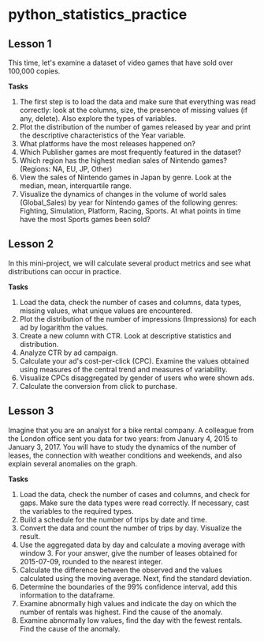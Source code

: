 # python_statistics_practice

## Lesson 1
This time, let's examine a dataset of video games that have sold over 100,000 copies.    

**Tasks**    
1. The first step is to load the data and make sure that everything was read correctly: look at the columns, size, the presence of missing values (if any, delete). Also explore the types of variables.   
2. Plot the distribution of the number of games released by year and print the descriptive characteristics of the Year variable.   
3. What platforms have the most releases happened on?    
4. Which Publisher games are most frequently featured in the dataset?    
5. Which region has the highest median sales of Nintendo games? (Regions: NA, EU, JP, Other)    
6. View the sales of Nintendo games in Japan by genre. Look at the median, mean, interquartile range.    
7. Visualize the dynamics of changes in the volume of world sales (Global_Sales) by year for Nintendo games of the following genres: Fighting, Simulation, Platform, Racing, Sports. At what points in time have the most Sports games been sold?    

## Lesson 2    
In this mini-project, we will calculate several product metrics and see what distributions can occur in practice.    

**Tasks**    
1. Load the data, check the number of cases and columns, data types, missing values, what unique values are encountered.    
2. Plot the distribution of the number of impressions (Impressions) for each ad by logarithm the values.    
3. Create a new column with CTR. Look at descriptive statistics and distribution.    
4. Analyze CTR by ad campaign.    
5. Calculate your ad's cost-per-click (CPC). Examine the values obtained using measures of the central trend and measures of variability.    
6. Visualize CPCs disaggregated by gender of users who were shown ads.    
7. Calculate the conversion from click to purchase.    

## Lesson 3    
Imagine that you are an analyst for a bike rental company. A colleague from the London office sent you data for two years: from January 4, 2015 to January 3, 2017. You will have to study the dynamics of the number of leases, the connection with weather conditions and weekends, and also explain several anomalies on the graph.    

**Tasks**  
1. Load the data, check the number of cases and columns, and check for gaps. Make sure the data types were read correctly. If necessary, cast the variables to the required types.     
2. Build a schedule for the number of trips by date and time.    
3. Convert the data and count the number of trips by day. Visualize the result.    
4. Use the aggregated data by day and calculate a moving average with window 3. For your answer, give the number of leases obtained for 2015-07-09, rounded to the nearest integer.    
5. Calculate the difference between the observed and the values calculated using the moving average. Next, find the standard deviation.    
6. Determine the boundaries of the 99% confidence interval, add this information to the dataframe.    
7. Examine abnormally high values and indicate the day on which the number of rentals was highest. Find the cause of the anomaly.    
8. Examine abnormally low values, find the day with the fewest rentals. Find the cause of the anomaly.    

